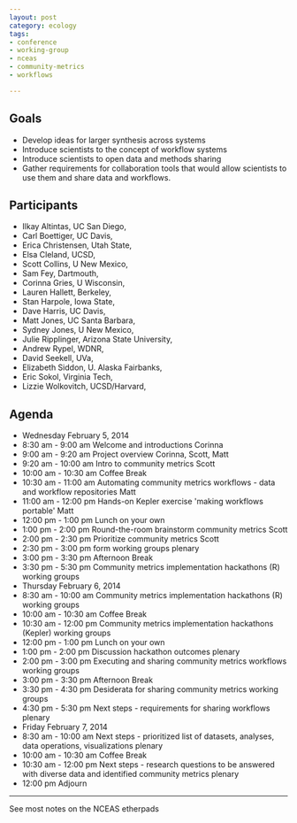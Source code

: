```yaml
---
layout: post
category: ecology
tags: 
- conference
- working-group
- nceas 
- community-metrics
- workflows 

---
```





Goals
-----

- Develop ideas for larger synthesis across systems
- Introduce scientists to the concept of workflow systems
- Introduce scientists to open data and methods sharing
- Gather requirements for collaboration tools that would allow scientists to use them and share data and workflows.
 
Participants
------------
 
- Ilkay Altintas, UC San Diego, 
- Carl Boettiger, UC Davis, 
- Erica Christensen, Utah State,
- Elsa Cleland, UCSD, 
- Scott Collins, U New Mexico, 
- Sam Fey, Dartmouth, 
- Corinna Gries, U Wisconsin, 
- Lauren Hallett, Berkeley,
- Stan Harpole, Iowa State, 
- Dave Harris, UC Davis, 
- Matt Jones, UC Santa Barbara, 
- Sydney Jones, U New Mexico, 
- Julie Ripplinger, Arizona State University, 
- Andrew Rypel, WDNR,
- David Seekell, UVa, 
- Elizabeth Siddon, U. Alaska Fairbanks, 
- Eric Sokol, Virginia Tech,
- Lizzie Wolkovitch, UCSD/Harvard, 
  
  
  
  
Agenda
-------

- Wednesday February 5, 2014
- 8:30 am - 9:00 am   Welcome and introductions   Corinna
- 9:00 am - 9:20 am   Project overview  Corinna, Scott, Matt
- 9:20 am - 10:00 am  Intro to community metrics  Scott
- 10:00 am - 10:30 am   Coffee Break
- 10:30 am - 11:00 am   Automating community metrics workflows - data and workflow repositories   Matt
- 11:00 am - 12:00 pm   Hands-on Kepler exercise 'making workflows portable'  Matt
- 12:00 pm - 1:00 pm  Lunch   on your own
- 1:00 pm - 2:00 pm   Round-the-room brainstorm community metrics   Scott
- 2:00 pm - 2:30 pm   Prioritize community metrics  Scott
- 2:30 pm - 3:00 pm   form working groups   plenary
- 3:00 pm - 3:30 pm   Afternoon Break
- 3:30 pm - 5:30 pm   Community metrics implementation hackathons (R)   working groups
- Thursday February 6, 2014
- 8:30 am - 10:00 am  Community metrics implementation hackathons (R)   working groups
- 10:00 am - 10:30 am   Coffee Break
- 10:30 am - 12:00 pm   Community metrics implementation hackathons (Kepler)  working groups
- 12:00 pm - 1:00 pm  Lunch   on your own
- 1:00 pm - 2:00 pm   Discussion hackathon outcomes   plenary
- 2:00 pm - 3:00 pm   Executing and sharing community metrics workflows   working groups
- 3:00 pm - 3:30 pm   Afternoon Break
- 3:30 pm - 4:30 pm   Desiderata for sharing community metrics  working groups
- 4:30 pm - 5:30 pm   Next steps - requirements for sharing workflows   plenary
- Friday February 7, 2014
- 8:30 am - 10:00 am  Next steps - prioritized list of datasets, analyses, data operations, visualizations   plenary
- 10:00 am - 10:30 am   Coffee Break
- 10:30 am - 12:00 pm   Next steps - research questions to be answered with diverse data and identified community metrics   plenary
- 12:00 pm  Adjourn


-------------------

See most notes on the NCEAS etherpads  

